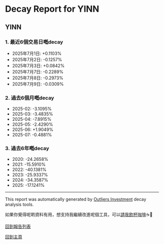 # Decay Report for YINN

## YINN

### 1. 最近6個交易日嘅decay

- 2025年7月1日: +0.1103%
- 2025年7月2日: -0.1257%
- 2025年7月3日: +0.0842%
- 2025年7月7日: -0.2289%
- 2025年7月8日: -0.2973%
- 2025年7月9日: -0.0309%

### 2. 過去6個月嘅decay

- 2025-02: -3.1095%
- 2025-03: -3.4835%
- 2025-04: -7.8915%
- 2025-05: -2.4290%
- 2025-06: +1.9049%
- 2025-07: -0.4881%

### 3. 過去6年嘅decay

- 2020: -24.2658%
- 2021: -15.5910%
- 2022: -40.1381%
- 2023: -25.9337%
- 2024: -34.3587%
- 2025: -17.1241%

------------------------------
This report was automatically generated by [Outliers Investment](https://outliersecon.github.io/Outliers-Investment/) decay analysis tools.

如果你覺得呢啲資料有用，想支持我繼續改進呢個工具，可以[請我飲杯咖啡](https://buymeacoffee.com/outliersecon)☕🙏

[回到報告列表](https://outliersecon.github.io/Outliers-Investment/reports/reports_public)

[回到主頁](https://outliersecon.github.io/Outliers-Investment/)